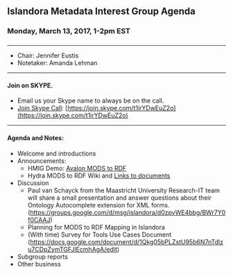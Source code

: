 ## Islandora Metadata Interest Group Agenda
### Monday, March 13, 2017, 1-2pm EST
### 
---
* Chair: Jennifer Eustis
* Notetaker: Amanda Lehman  

---

#### Join on SKYPE.  
* Email us your Skype name to always be on the call.
* [Join Skype Call](https://join.skype.com/t1irYDwEuZ2o): [https://join.skype.com/t1irYDwEuZ2o](https://join.skype.com/t1irYDwEuZ2o)

---

#### Agenda and Notes:
* Welcome and introductions
* Announcements:  
  * HMIG Demo: [Avalon MODS to RDF](https://wiki.duraspace.org/display/hydra/HMIG+Demo+-+Avalon+MODS+to+RDF)  
  * Hydra MODS to RDF Wiki and [Links to documents](https://wiki.duraspace.org/display/hydra/MODS+and+RDF+Descriptive+Metadata+Subgroup) 
* Discussion  
  * Paul van Schayck from the Maastricht University Research-IT team will share a small presentation and answer questions about their Ontology Autocomplete extension for XML forms. (https://groups.google.com/d/msg/islandora/d0zpvWE4bbg/BWr7Y0f0CAAJ) 
  * Planning for MODS to RDF Mapping in Islandora
  * (With time) Survey for Tools Use Cases Document (https://docs.google.com/document/d/1Qkg05bPLZstU95b6N7nTdlzu7CDpZymTGFJlEcmhAgA/edit)
* Subgroup reports  
* Other business
